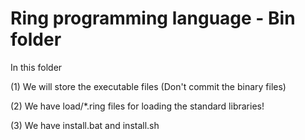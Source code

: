 Ring programming language - Bin folder
======================================

In this folder 

(1) We will store the executable files (Don't commit the binary files)

(2) We have load/*.ring files for loading the standard libraries!

(3) We have install.bat and install.sh 
